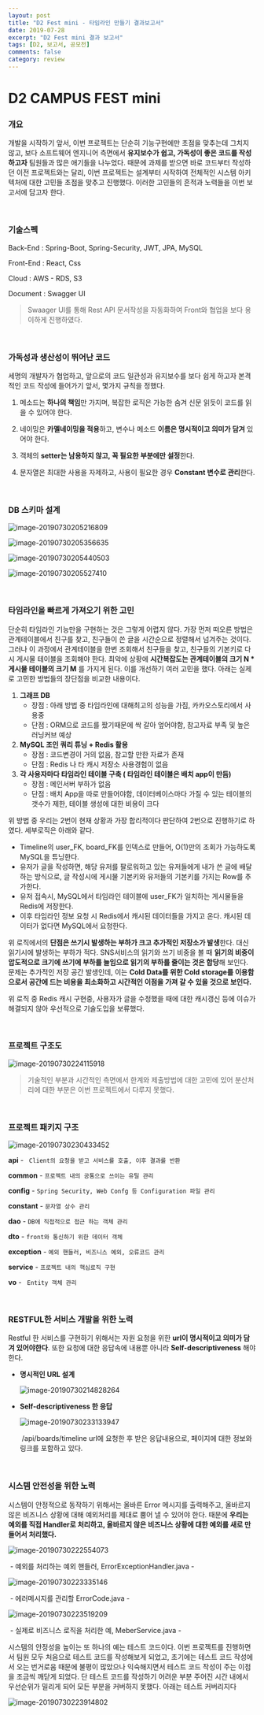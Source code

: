 ```yaml
---
layout: post
title: "D2 Fest mini - 타임라인 만들기 결과보고서"
date: 2019-07-28
excerpt: "D2 Fest mini 결과 보고서"
tags: [D2, 보고서, 공모전]
comments: false
category: review
---
```

# **D2 CAMPUS FEST mini**


### 개요

개발을 시작하기 앞서,  이번 프로젝트는 단순히 기능구현에만 초점을 맞추는데 그치지 않고, 보다 소프트웨어 엔지니어 측면에서 **유지보수가 쉽고, 가독성이 좋은 코드를 작성하고자** 팀원들과 많은 애기들을 나누었다. 때문에 과제를 받으면 바로 코드부터 작성하던 이전 프로젝트와는 달리, 이번 프로젝트는 설계부터 시작하여 전체적인 시스템 아키텍처에 대한 고민들 초점을 맞추고 진행했다.  이러한 고민들의 흔적과 노력들을 이번 보고서에 담고자 한다. 

<br>

### 기술스펙

Back-End : Spring-Boot, Spring-Security,  JWT,  JPA, MySQL

Front-End : React, Css

Cloud : AWS - RDS, S3

Document : Swagger UI

> Swaager UI를 통해 Rest API 문서작성을 자동화하여 Front와 협업을 보다 용이하게 진행하였다.


<br>

### 가독성과 생산성이 뛰어난 코드

세명의 개발자가 협업하고, 앞으로의 코드 일관성과 유지보수를 보다 쉽게 하고자 본격적인 코드 작성에 들어가기 앞서, 몇가지 규칙을 정했다.

1. 메소드는 **하나의 책임**만 가지며, 복잡한 로직은 가능한 숨겨 신문 읽듯이 코드를 읽을 수 있어야 한다.
2. 네이밍은 **카멜네이밍을 적용**하고, 변수나 메소드 **이름은 명시적이고 의미가 담겨** 있어야 한다.
3. 객체의 **setter는 남용하지 않고, 꼭 필요한 부분에만 설정**한다.

4. 문자열은 최대한 사용을 자제하고, 사용이 필요한 경우 **Constant 변수로 관리**한다.



<br>

### DB 스키마 설계

![image-20190730205216809](/assets/posts/d2_review/image-20190730205216809.png)

![image-20190730205356635](/assets/posts/d2_review/image-20190730205356635.png)

![image-20190730205440503](/assets/posts/d2_review/image-20190730205440503.png)

![image-20190730205527410](/assets/posts/d2_review/image-20190730205527410.png)

<br>

### 타임라인을 빠르게 가져오기 위한 고민

단순히 타임라인 기능만을 구현하는 것은 그렇게 어렵지 않다. 가장 먼저 떠오른 방법은 관계테이블에서 친구를 찾고, 친구들이 쓴 글을 시간순으로 정렬해서 넘겨주는 것이다. 그러나 이 과정에서 관계테이블을 한번 조회해서 친구들을 찾고, 친구들의 기본키로 다시 게시물 테이블을 조회해야 한다. 최악에 상황에 **시간복잡도는 관계테이블의 크기 N * 게시물 테이블의 크기 M** 를 가지게 된다. 이를 개선하기 여러 고민을 했다.  아래는 실제로 고민한 방법들의 장단점을 비교한 내용이다.

1. **그래프 DB**
   + 장점 : 아래 방법 중 타임라인에 대해최고의 성능을 가짐, 카카오스토리에서 사용중
   + 단점 : ORM으로 코드를 짰기때문에 싹 갈아 엎어야함,  참고자료 부족 및 높은 러닝커브 예상
2. **MySQL 조인 쿼리 튜닝 + Redis 활용**
   + 장점 : 코드변경이 거의 없음, 참고할 만한 자료가 존재
   + 단점 : Redis 나 타 캐시 저장소 사용경험이 없음 
3. **각 사용자마다 타임라인 테이블 구축 ( 타임라인 테이블은 배치 app이 만듬)**
   + 장점 : 메인서버 부하가 없음
   + 단점 : 배치 App을 따로 만들어야함,  데이터베이스마다 가질 수 있는 테이블의 갯수가 제한, 테이블 생성에 대한 비용이 크다

위 방법 중 우리는 2번이 현재 상황과 가장 합리적이다 판단하여 2번으로 진행하기로 하였다. 세부로직은 아래와 같다.

+ Timeline의 user_FK, board_FK를 인덱스로 만들어, O(1)만의 조회가 가능하도록 MySQL을 튜닝한다.
+ 유저가 글을 작성하면, 해당 유저를 팔로워하고 있는 유저들에게 내가 쓴 글에 배달하는 방식으로, 글 작성시에 게시물 기본키와 유저들의 기본키를 가지는 Row를 추가한다. 
+ 유저 접속시, MySQL에서 타임라인 테이블에 user_FK가 일치하는 게시물들을 Redis에 저장한다.
+ 이후 타임라인 정보 요청 시 Redis에서 캐시된 데이터들을 가지고 온다. 캐시된 데이터가 없다면 MySQL에서 요청한다. 

위 로직에서의 **단점은 쓰기시 발생하는 부하가 크고 추가적인 저장소가 발생**한다. 대신 읽기시에 발생하는 부하가 적다. SNS서비스의 읽기와 쓰기 비중을 볼 때 **읽기의 비중이 압도적으로 크기에 쓰기에 부하를 늘임으로 읽기의 부하를 줄이는 것은 합당**해 보인다. 문제는 추가적인 저장 공간 발생인데, 이는 **Cold Data를 위한 Cold storage를 이용함으로서 공간에 드는 비용을 최소화하고 시간적인 이점을 가져 갈 수 있을 것으로 보인다.**

위 로직 중 Redis 캐시 구현중,  사용자가 글을 수정했을 때에 대한 캐시갱신 등에 이슈가 해결되지 않아 우선적으로 기술도입을 보류했다.


<br>


### 프로젝트 구조도

![image-20190730224115918](/assets/posts/d2_review/image-20190730224115918.png)

> 기술적인 부분과 시간적인 측면에서 한계와 제출방법에 대한 고민에 있어 분산처리에 대한 부분은 이번 프로젝트에서 다루지 못했다.

<br>

### 프로젝트 패키지 구조

![image-20190730230433452](/assets/posts/d2_review/image-20190730230433452.png)

**api** -   ` Client의 요청을 받고 서비스를 호출, 이후 결과를 반환`

**common** -  `프로젝트 내의 공통으로 쓰이는 유틸 관리`

**config** -  `Spring Security, Web Confg 등 Configuration 파일 관리`

**constant**  -  `문자열 상수 관리`

**dao** - `DB에 직접적으로 접근 하는 객체 관리`

**dto** - `front와 통신하기 위한 데이터 객체`

**exception** - `예외 핸들러, 비즈니스 예외, 오류코드 관리 `

**service** - `프로젝트 내의 핵심로직 구현`

**vo** - ` Entity 객체 관리`  

<br>

### RESTFUL한 서비스 개발을 위한 노력

Restful 한 서비스를 구현하기 위해서는 자원 요청을 위한 **url이 명시적이고 의미가 담겨 있어야한다**. 또한 요청에 대한 응답속에   내용뿐 아니라  **Self-descriptiveness** 해야한다. 

+ **명시적인 URL 설계**

  ![image-20190730214828264](/assets/posts/d2_review/image-20190730214828264.png)


+ **Self-descriptiveness 한 응답**

  ![image-20190730233133947](/assets/posts/d2_review/image-20190730233133947.png)

  ​		/api/boards/timeline url에 요청한 후 받은 응답내용으로, 페이지에 대한 정보와 링크를 포함하고 있다.



<br>


### 시스템 안전성을 위한 노력

시스템이 안정적으로 동작하기 위해서는 올바른 Error 메시지를 출력해주고, 올바르지 않은 비즈니스 상황에 대해 예외처리를 제대로 뿜어 낼 수 있어야 한다. 때문에 **우리는 예외를 직접 Handler로 처리하고,  올바르지 않은 비즈니스 상황에 대한 예외를 새로 만들어서 처리했다.** 



![image-20190730222554073](/assets/posts/d2_review/image-20190730222554073.png)

​											- 예외를 처리하는 예외 핸들러, ErrorExceptionHandler.java - 

![image-20190730223335146](/assets/posts/d2_review/image-20190730223335146.png)

​															- 에러메시지를 관리할 ErrorCode.java - 

![image-20190730223519209](/assets/posts/d2_review/image-20190730223519209.png)

​												- 실제로 비즈니스 로직을 처리한 예, MeberService.java -



시스템의 안정성을 높이는 또 하나의 예는 테스트 코드이다. 이번 프로젝트를 진행하면서 팀원 모두 처음으로 테스트 코드를 작성해보게 되었고, 초기에는 테스트 코드 작성에서 오는 번거로움 때문에 불평이 많았으나 익숙해지면서 테스트 코드 작성이 주는 이점을 조금씩 깨닫게 되었다. 단 테스트 코드를 작성하기 어려운 부분 주어진 시간 내에서 우선순위가 밀리게 되어 모든 부분을 커버하지 못했다. 아래는 테스트 커버리지다

![image-20190730223914802](/assets/posts/d2_review/image-20190730223914802.png)

